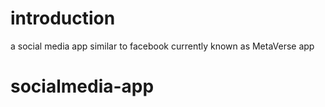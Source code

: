 # introduction
 a social media app similar to facebook currently known as MetaVerse app
 # socialmedia-app
